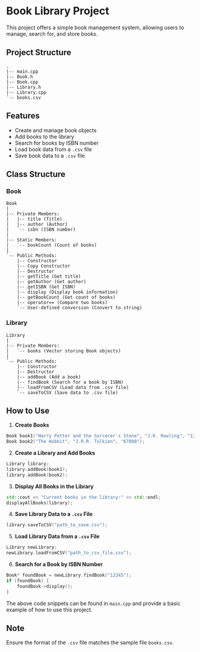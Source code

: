 # Book Library Project

This project offers a simple book management system, allowing users to manage, search for, and store books.

## Project Structure
```
.
|-- main.cpp
|-- Book.h
|-- Book.cpp
|-- Library.h
|-- Library.cpp
`-- books.csv
```

## Features

- Create and manage book objects
- Add books to the library
- Search for books by ISBN number
- Load book data from a `.csv` file
- Save book data to a `.csv` file

## Class Structure

### Book

```
Book
|
|-- Private Members:
|   |-- title (Title)
|   |-- author (Author)
|   `-- isbn (ISBN number)
|
|-- Static Members:
|   `-- bookCount (Count of books)
|
`-- Public Methods:
    |-- Constructor
    |-- Copy Constructor
    |-- Destructor
    |-- getTitle (Get title)
    |-- getAuthor (Get author)
    |-- getISBN (Get ISBN)
    |-- display (Display book information)
    |-- getBookCount (Get count of books)
    |-- operator== (Compare two books)
    `-- User-defined conversion (Convert to string)
```

### Library

```
Library
|
|-- Private Members:
|   `-- books (Vector storing Book objects)
|
`-- Public Methods:
    |-- Constructor
    |-- Destructor
    |-- addBook (Add a book)
    |-- findBook (Search for a book by ISBN)
    |-- loadFromCSV (Load data from .csv file)
    `-- saveToCSV (Save data to .csv file)
```

## How to Use

1. **Create Books**

```cpp
Book book1("Harry Potter and the Sorcerer's Stone", "J.K. Rowling", "12345");
Book book2("The Hobbit", "J.R.R. Tolkien", "67890");
```

2. **Create a Library and Add Books**

```cpp
Library library;
library.addBook(book1);
library.addBook(book2);
```

3. **Display All Books in the Library**

```cpp
std::cout << "Current books in the library:" << std::endl;
displayAllBooks(library);
```

4. **Save Library Data to a `.csv` File**

```cpp
library.saveToCSV("path_to_save.csv");
```

5. **Load Library Data from a `.csv` File**

```cpp
Library newLibrary;
newLibrary.loadFromCSV("path_to_csv_file.csv");
```

6. **Search for a Book by ISBN Number**

```cpp
Book* foundBook = newLibrary.findBook("12345");
if (foundBook) {
    foundBook->display();
}
```

The above code snippets can be found in `main.cpp` and provide a basic example of how to use this project.

## Note

Ensure the format of the `.csv` file matches the sample file `books.csv`.